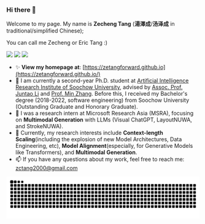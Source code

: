 <!-- <h1 align="center">
  Zecheng Tang (<span style="font-family:KaiTi,楷体;">汤泽成</span>)
</h1> -->


<!-- [![Repo Card](https://github-readme-stats.vercel.app/api/pin/?username=CODINNLG&repo=your-repo-name&theme=your-theme)](https://github.com/your-username/your-repo-name)   -->

<!-- ![CODINNLG's GitHub stats](https://github-readme-stats.vercel.app/api?username=CODINNLG&show_icons=true&theme=highcontrast) -->

### Hi there 👋
Welcome to my page. My name is **Zecheng Tang** (**湯澤成**/**汤泽成** in traditional/simplified Chinese); 

You can call me Zecheng or Eric Tang :)

[![](https://img.shields.io/badge/Google%20Scholar-4385FE.svg?&color=d6d6d6&style=flat-square&logo=google-scholar)](https://scholar.google.com/citations?user=HUDkBMUAAAAJ)
[![](https://img.shields.io/github/stars/ZetangForward?style=flat-square&logo=github&label=Stars&color=gray)](https://github.com/ZetangForward)
[![](https://komarev.com/ghpvc/?username=ZetangForward&style=flat-square)](https://github.com/ZetangForward)


<!-- <div align="left"> 
    <img src="https://octodex.github.com/images/justicetocat.jpg" width="320" height="320"> 
   <img src="https://octodex.github.com/images/daftpunktocat-thomas.gif" width="320" height="320"> 
   <img src="https://octodex.github.com/images/daftpunktocat-guy.gif" width="320" height="320">  
  <a href="https://passer-by.com/" target="_blank"><img align="right" src="https://github-readme-stats.vercel.app/api? username=zetangforward&show_icons=true&theme=highcontrast"/></a>
</div> -->

- ✨ **View my homepage at**: [https://zetangforward.github.io](https://zetangforward.github.io/)
- 🌱 I am currently a second-year Ph.D. student at [Artificial Intelligence Research Institute of Soochow University](http://scst.suda.edu.cn/_s289/28254/list.psp), advised by [Assoc. Prof. Juntao Li](https://lijuntaopku.github.io/) and [Prof. Min Zhang](https://scholar.google.com/citations?hl=zh-CN&user=CncXH-YAAAAJ). Before this, I received my Bachelor's degree (2018-2022, software engineering) from Soochow University (Outstanding Graduate and Honorary Graduate).
- 👯 I was a research intern at Microsoft Research Asia (MSRA), focusing on **Multimodal Generation** with LLMs (Visual ChatGPT, LayoutNUWA, and StrokeNUWA).
- 🤔 Currently, my research interests include **Context-length Scaling**(including the explosion of new Model Architectures, Data Engineering, etc), **Model Alignment**(especially, for Generative Models like Transformers), and **Multimodal Generation**.
- 📫 If you have any questions about my work, feel free to reach me: [zctang2000@gmail.com](mailto:zctang2000@gmail.com)

<picture>
  <source media="(prefers-color-scheme: dark)" srcset="https://raw.githubusercontent.com/zetangforward/zetangforward/output/github-contribution-grid-snake-dark.svg">
  <source media="(prefers-color-scheme: light)" srcset="https://raw.githubusercontent.com/zetangforward/zetangforward/output/github-contribution-grid-snake.svg">
  <img alt="github contribution grid snake animation" src="https://raw.githubusercontent.com/zetangforward/zetangforward/output/github-contribution-grid-snake.svg">
</picture>




<!--
**CODINNLG/CODINNLG** is a ✨ _special_ ✨ repository because its `README.md` (this file) appears on your GitHub profile.

Here are some ideas to get you started:

- 🔭 I’m currently working on ...
- 🌱 I’m currently learning ...
- 👯 I’m looking to collaborate on ...
- 🤔 I’m looking for help with ...
- 💬 Ask me about ...
- 📫 How to reach me: ...
- 😄 Pronouns: ...
- ⚡ Fun fact: ...
-->


